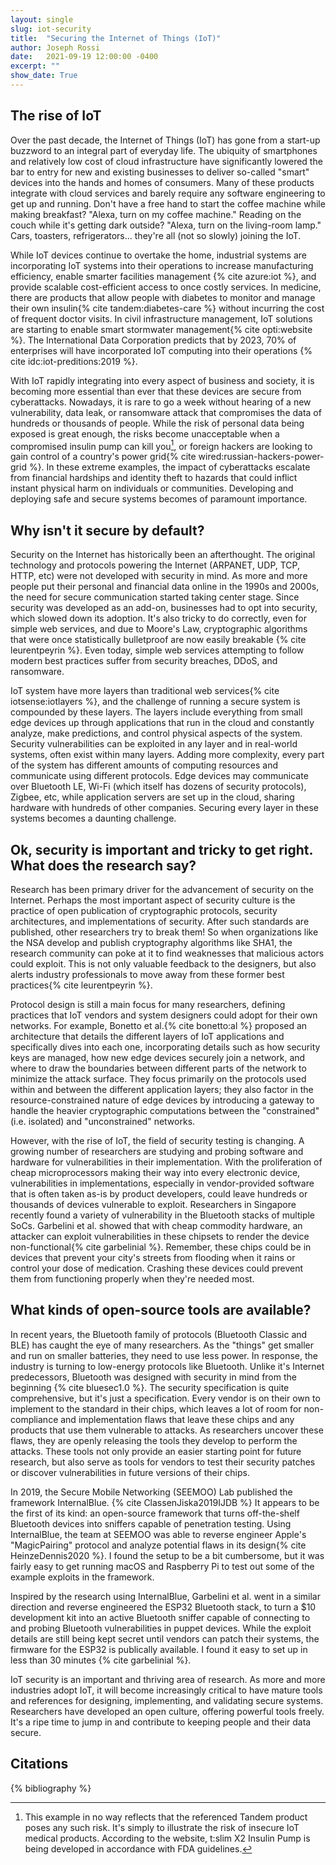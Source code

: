 ```yaml
---
layout: single
slug: iot-security
title:  "Securing the Internet of Things (IoT)"
author: Joseph Rossi
date:   2021-09-19 12:00:00 -0400
excerpt: ""
show_date: True
---
```


## The rise of IoT

Over the past decade, the Internet of Things (IoT) has gone from a start-up buzzword to an integral part of everyday life. The ubiquity of smartphones and relatively low cost of cloud infrastructure have significantly lowered the bar to entry for new and existing businesses to deliver so-called "smart" devices into the hands and homes of consumers. Many of these products integrate with cloud services and barely require any software engineering to get up and running. Don't have a free hand to start the coffee machine while making breakfast? "Alexa, turn on my coffee machine." Reading on the couch while it's getting dark outside? "Alexa, turn on the living-room lamp." Cars, toasters, refrigerators... they're all (not so slowly) joining the IoT.

While IoT devices continue to overtake the home, industrial systems are incorporating IoT systems into their operations to increase manufacturing efficiency, enable smarter facilities management {% cite azure:iot %}, and provide scalable cost-efficient access to once costly services. In medicine, there are products that allow people with diabetes to monitor and manage their own insulin{% cite tandem:diabetes-care %} without incurring the cost of frequent doctor visits. In civil infrastructure management, IoT solutions are starting to enable smart stormwater management{% cite opti:website %}. The International Data Corporation predicts that by 2023, 70% of enterprises will have incorporated IoT computing into their operations {% cite idc:iot-preditions:2019 %}.

With IoT rapidly integrating into every aspect of business and society, it is becoming more essential than ever that these devices are secure from cyberattacks. Nowadays, it is rare to go a week without hearing of a new vulnerability, data leak, or ransomware attack that compromises the data of hundreds or thousands of people. While the risk of personal data being exposed is great enough, the risks become unacceptable when a compromised insulin pump can kill you[^insulin-pump-note], or foreign hackers are looking to gain control of a country's power grid{% cite wired:russian-hackers-power-grid %}. In these extreme examples, the impact of cyberattacks escalate from financial hardships and identity theft to hazards that could inflict instant physical harm on individuals or communities. Developing and deploying safe and secure systems becomes of paramount importance.

## Why isn't it secure by default?

Security on the Internet has historically been an afterthought. The original technology and protocols powering the Internet (ARPANET, UDP, TCP, HTTP, etc) were not developed with security in mind. As more and more people put their personal and financial data online in the 1990s and 2000s, the need for secure communication started taking center stage. Since security was developed as an add-on, businesses had to opt into security, which slowed down its adoption. It's also tricky to do correctly, even for simple web services, and due to Moore's Law, cryptographic algorithms that were once statistically bulletproof are now easily breakable {% cite leurentpeyrin %}. Even today, simple web services attempting to follow modern best practices suffer from security breaches, DDoS, and ransomware.

IoT system have more layers than traditional web services{% cite iotsense:iotlayers %}, and the challenge of running a secure system is compounded by these layers. The layers include everything from small edge devices up through applications that run in the cloud and constantly analyze, make predictions, and control physical aspects of the system. Security vulnerabilities can be exploited in any layer and in real-world systems, often exist within many layers. Adding more complexity, every part of the system has different amounts of computing resources and communicate using different protocols. Edge devices may communicate over Bluetooth LE, Wi-Fi (which itself has dozens of security protocols), Zigbee, etc, while application servers are set up in the cloud, sharing hardware with hundreds of other companies. Securing every layer in these systems becomes a daunting challenge.

## Ok, security is important and tricky to get right. What does the research say?

Research has been primary driver for the advancement of security on the Internet. Perhaps the most important aspect of security culture is the practice of open publication of cryptographic protocols, security architectures, and implementations of security. After such standards are published, other researchers try to break them! So when organizations like the NSA develop and publish cryptography algorithms like SHA1, the research community can poke at it to find weaknesses that malicious actors could exploit. This is not only valuable feedback to the designers, but also alerts industry professionals to move away from these former best practices{% cite leurentpeyrin %}.

Protocol design is still a main focus for many researchers, defining practices that IoT vendors and system designers could adopt for their own networks. For example, Bonetto et al.{% cite bonetto:al %} proposed an architecture that details the different layers of IoT applications and specifically dives into each one, incorporating details such as how security keys are managed, how new edge devices securely join a network, and where to draw the boundaries between different parts of the network to minimize the attack surface. They focus primarily on the protocols used within and between the different application layers; they also factor in the resource-constrained nature of edge devices by introducing a gateway to handle the heavier cryptographic computations between the "constrained" (i.e. isolated) and "unconstrained" networks.

However, with the rise of IoT, the field of security testing is changing. A growing number of researchers are studying and probing software and hardware for vulnerabilities in their implementation. With the proliferation of cheap microprocessors making their way into every electronic device, vulnerabilities in implementations, especially in vendor-provided software that is often taken as-is by product developers, could leave hundreds or thousands of devices vulnerable to exploit. Researchers in Singapore recently found a variety of vulnerability in the Bluetooth stacks of multiple SoCs. Garbelini et al. showed that with cheap commodity hardware, an attacker can exploit vulnerabilities in these chipsets to render the device non-functional{% cite garbelinial %}. Remember, these chips could be in devices that prevent your city's streets from flooding when it rains or control your dose of medication. Crashing these devices could prevent them from functioning properly when they're needed most.

## What kinds of open-source tools are available?

In recent years, the Bluetooth family of protocols (Bluetooth Classic and BLE) has caught the eye of many researchers. As the "things" get smaller and run on smaller batteries, they need to use less power. In response, the industry is turning to low-energy protocols like Bluetooth. Unlike it's Internet predecessors, Bluetooth was designed with security in mind from the beginning {% cite bluesec1.0 %}. The security specification is quite comprehensive, but it's just a specification. Every vendor is on their own to implement to the standard in their chips, which leaves a lot of room for non-compliance and implementation flaws that leave these chips and any products that use them vulnerable to attacks. As researchers uncover these flaws, they are openly releasing the tools they develop to perform the attacks. These tools not only provide an easier starting point for future research, but also serve as tools for vendors to test their security patches or discover vulnerabilities in future versions of their chips.

In 2019, the Secure Mobile Networking (SEEMOO) Lab published the framework InternalBlue. {% cite ClassenJiska2019IJDB %} It appears to be the first of its kind: an open-source framework that turns off-the-shelf Bluetooth devices into sniffers capable of penetration testing. Using InternalBlue, the team at SEEMOO was able to reverse engineer Apple's "MagicPairing" protocol and analyze potential flaws in its design{% cite HeinzeDennis2020 %}. I found the setup to be a bit cumbersome, but it was fairly easy to get running macOS and Raspberry Pi to test out some of the example exploits in the framework.

Inspired by the research using InternalBlue, Garbelini et al. went in a similar direction and reverse engineered the ESP32 Bluetooth stack, to turn a $10 development kit into an active Bluetooth sniffer capable of connecting to and probing Bluetooth vulnerabilities in puppet devices. While the exploit details are still being kept secret until vendors can patch their systems, the firmware for the ESP32 is publically available. I found it easy to set up in less than 30 minutes {% cite garbelinial %}.

IoT security is an important and thriving area of research. As more and more industries adopt IoT, it will become increasingly critical to have mature tools and references for designing, implementing, and validating secure systems. Researchers have developed an open culture, offering powerful tools freely. It's a ripe time to jump in and contribute to keeping people and their data secure.

## Citations

{% bibliography %}

[^insulin-pump-note]: This example in no way reflects that the referenced Tandem product poses any such risk. It's simply to illustrate the risk of insecure IoT medical products. According to the website, t:slim X2 Insulin Pump is being developed in accordance with FDA guidelines.



